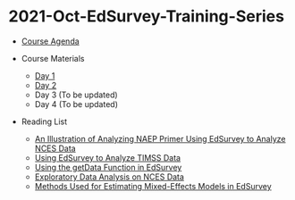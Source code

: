 # 2021-Oct-EdSurvey-Training-Series

- [Course Agenda](
https://github.com/American-Institutes-for-Research/2021-Oct-EdSurvey-Training-Series/blob/main/2021%20EdSurvey%20Large-Scale%20Data%20Analysis%20Training%20Series%20Agenda%20-%20rev.pdf)

- Course Materials
    - [Day 1](https://github.com/American-Institutes-for-Research/2021-Oct-EdSurvey-Training-Series/tree/main/Day1)
    - [Day 2](https://github.com/American-Institutes-for-Research/2021-Oct-EdSurvey-Training-Series/tree/main/Day2)
    - Day 3 (To be updated)
    - Day 4 (To be updated)

- Reading List
    - [An Illustration of Analyzing NAEP Primer Using EdSurvey to Analyze NCES Data](https://www.air.org/sites/default/files/Edsurvey.pdf)
    - [Using EdSurvey to Analyze TIMSS Data](https://www.air.org/sites/default/files/edsurvey-TIMSS-pdf.pdf)
    - [Using the getData Function in EdSurvey](https://www.air.org/sites/default/files/EdSurvey-getData.pdf)
    - [Exploratory Data Analysis on NCES Data](https://www.air.org/sites/default/files/EdSurvey-EDA.pdf)
    - [Methods Used for Estimating Mixed-Effects Models in EdSurvey](https://www.air.org/sites/default/files/EdSurvey-Mixed_Models.pdf)
